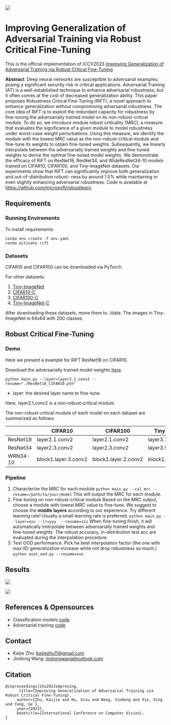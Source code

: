 ![](https://files.mdnice.com/user/45288/023bf2cb-1685-43ce-bba8-1ba9b66f80b4.png)

# Improving Generalization of Adversarial Training via Robust Critical Fine-Tuning

This is the official implementation of ICCV2023 [Improving Generalization of Adversarial Training via Robust Critical Fine-Tuning](https://arxiv.org/abs/2308.02533).

**Abstract**: Deep neural networks are susceptible to adversarial examples, posing a significant security risk in critical applications. Adversarial Training (AT) is a well-established technique to enhance adversarial robustness, but it often comes at the cost of decreased generalization ability. This paper proposes Robustness Critical Fine-Tuning (RiFT), a novel approach to enhance generalization without compromising adversarial robustness. The core idea of RiFT is to exploit the redundant capacity for robustness by fine-tuning the adversarially trained model on its non-robust-critical module. To do so, we introduce module robust criticality (MRC), a measure that evaluates the significance of a given module to model robustness under worst-case weight perturbations. Using this measure, we identify the module with the lowest MRC value as the non-robust-critical module and fine-tune its weights to obtain fine-tuned weights. Subsequently, we linearly interpolate between the adversarially trained weights and fine-tuned weights to derive the optimal fine-tuned model weights. We demonstrate the efficacy of RiFT on ResNet18, ResNet34, and WideResNet34-10 models trained on CIFAR10, CIFAR100, and Tiny-ImageNet datasets. Our experiments show that RiFT can significantly improve both generalization and out-of-distribution robust- ness by around 1.5% while maintaining or even slightly enhancing adversarial robustness. Code is available at https://github.com/microsoft/robustlearn.

## Requirements

### Running Enviroments

To install requirements:

```
conda env create -f env.yaml
conda activate rift
```

### Datasets

CIFAR10 and CIFAR100 can be downloaded via PyTorch.

For other datasets:

1. [Tiny-ImageNet](http://cs231n.stanford.edu/tiny-imagenet-200.zip)
2. [CIFAR10-C](https://drive.google.com/drive/folders/1HDVw6CmX3HiG0ODFtI75iIfBDxSiSz2K)
3. [CIFAR100-C](https://drive.google.com/drive/folders/1HDVw6CmX3HiG0ODFtI75iIfBDxSiSz2K)
4. [Tiny-ImageNet-C](https://berkeley.app.box.com/s/6zt1qzwm34hgdzcvi45svsb10zspop8a)

After downloading these datasets, move them to ./data. The images in Tiny-ImageNet is 64x64 with 200 classes.

## Robust Critical Fine-Tuning

### Demo

Here we present a example for RiFT ResNet18 on CIFAR10.

Download the adversarially trained model weights [here](https://drive.google.com/drive/folders/1Uzqm1cOYFXLa97GZjjwfiVS2OcbpJK4o?usp=drive_link).

```
python main.py --layer=layer2.1.conv2 --resume="./ResNet18_CIFAR10.pth"
```

- layer: the desired layer name to fine-tune.

Here, layer2.1.conv2 is a non-robust-critical module.

The non-robust-critical module of each model on each dataset are summarized as follows:

|          | CIFAR10              | CIFAR100             | Tiny-ImageNet        |
| -------- | -------------------- | -------------------- | -------------------- |
| ResNet18 | layer2.1.conv2       | layer2.1.conv2       | layer3.1.conv2       |
| ResNet34 | layer2.3.conv2       | layer2.3.conv2       | layer3.5.conv2       |
| WRN34-10 | block1.layer.3.conv2 | block1.layer.2.conv2 | block1.layer.2.conv2 |

### Pipeline

1. Characterize the MRC for each module
   `python main.py --cal_mrc --resume=/path/to/your/model`
   This will output  the MRC for each module.
2. Fine-tuning on non-robust-critical module
   Based on the MRC output, choose a module with lowest MRC value to fine-tune. 
   We suggest to choose the **middle layers** according to our experience.
   Try different learning rate! Usually a small learning rate is preferred.
   `python main.py --layer=xxx --lr=yyy  --resume=zzz`
   When fine-tuning finish, it will automatically interpolate between adversarially trained weights and fine-tuned weights.
   The robust accuracy, in-distribution test acc are evaluated during the interpolation procedure.
3. Test OOD performance. Pick he best interpolation factor (the one with max IID generalization increase while not drop robustness so much.)
   `python eval_ood.py --resume=xxx`

## Results

![](https://files.mdnice.com/user/45288/c3c98491-a292-4888-82cc-081bc8d3c3c6.png)




![](https://files.mdnice.com/user/45288/bad5bb9f-788d-4350-ac5c-ddd850ade04f.png)



## References & Opensources

- Classification models [code](https://github.com/kuangliu/pytorch-cifar)
- Adversarial training [code](https://github.com/P2333/Bag-of-Tricks-for-AT)

## Contact

- Kaijie Zhu: kaijiezhu11@gmail.com
- Jindong Wang: jindongwang@outlook.com

## Citation

```
@inproceedings{zhu2023improving,
      title={Improving Generalization of Adversarial Training via Robust Critical Fine-Tuning}, 
     author={Zhu, Kaijie and Hu, Xixu and Wang, Jindong and Xie, Xing and Yang, Ge },
     year={2023},
	 booktitle={International Conference on Computer Vision},
}
```


